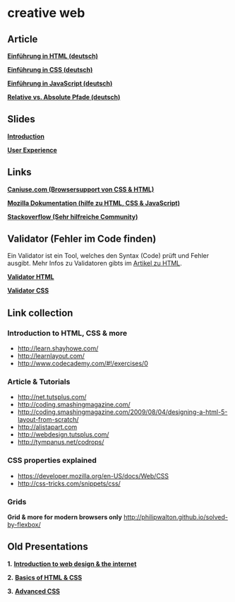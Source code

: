 # creative web

## Article
[**Einführung in HTML (deutsch)**](https://medium.com/design-technology/32b473516e25)

[**Einführung in CSS (deutsch)**](https://medium.com/@lukasoppermann/einfuhrung-in-css-4050d731ee5)

[**Einführung in JavaScript (deutsch)**](https://medium.com/creative-web/einfuhrung-in-javascript-ccc3dad4a56d?source=tw-80cd3f2b2e6e-1401890393072)

[**Relative vs. Absolute Pfade (deutsch)**](https://medium.com/creative-web/889b962d32e5)


## Slides
[**Introduction**](http://www.slideshare.net/lukasoppermann/btk-designing-for-the-web-2016)

[**User Experience**](http://www.slideshare.net/lukasoppermann/btk-designing-for-the-web-2016-ux)

## Links

[**Caniuse.com (Browsersupport von CSS & HTML)**](http://caniuse.com)

[**Mozilla Dokumentation (hilfe zu HTML, CSS & JavaScript)**](https://developer.mozilla.org/en-US/docs/Web/)

[**Stackoverflow (Sehr hilfreiche Community)**](http://stackoverflow.com)

## Validator (Fehler im Code finden)
Ein Validator ist ein Tool, welches den Syntax (Code) prüft und Fehler ausgibt. Mehr Infos zu Validatoren gibts im [Artikel zu HTML](https://medium.com/creative-web/einfuhrung-in-html-32b473516e25).

[**Validator HTML**](http://validator.w3.org/)

[**Validator CSS**](http://jigsaw.w3.org/css-validator/#validate_by_input)

## Link collection

### Introduction to HTML, CSS & more
- http://learn.shayhowe.com/    
- http://learnlayout.com/    
- http://www.codecademy.com/#!/exercises/0    

### Article & Tutorials
- http://net.tutsplus.com/
- http://coding.smashingmagazine.com/
- http://coding.smashingmagazine.com/2009/08/04/designing-a-html-5-layout-from-scratch/
- http://alistapart.com
- http://webdesign.tutsplus.com/
- http://tympanus.net/codrops/

### CSS properties explained
- https://developer.mozilla.org/en-US/docs/Web/CSS
- http://css-tricks.com/snippets/css/

### Grids
**Grid & more for modern browsers only**
http://philipwalton.github.io/solved-by-flexbox/

## Old Presentations

**1.** [**Introduction to web design & the internet**](http://www.slideshare.net/lukasoppermann/creative-web-01-introduction-to-the-web)

**2.** [**Basics of HTML & CSS**](http://www.slideshare.net/lukasoppermann/btk-creativeweb02)

**3.** [**Advanced CSS**](http://www.slideshare.net/lukasoppermann/btk-creativeweb03)
